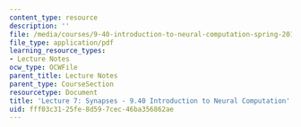 ```yaml
---
content_type: resource
description: ''
file: /media/courses/9-40-introduction-to-neural-computation-spring-2018/fff03c3125fe8d597cec46ba356862ae_MIT9_40S18_Lec07.pdf
file_type: application/pdf
learning_resource_types:
- Lecture Notes
ocw_type: OCWFile
parent_title: Lecture Notes
parent_type: CourseSection
resourcetype: Document
title: 'Lecture 7: Synapses - 9.40 Introduction to Neural Computation'
uid: fff03c31-25fe-8d59-7cec-46ba356862ae
---
```

